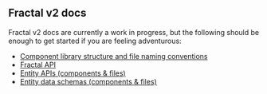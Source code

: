 ## Fractal v2 docs

Fractal v2 docs are currently a work in progress, but the following should be enough to get started if you are feeling adventurous:

* [Component library structure and file naming conventions](/docs/directory-structure.md)
* [Fractal API](/docs/fractal.md)
* [Entity APIs (components & files)](/docs/entity-apis.md)
* [Entity data schemas (components & files)](/docs/entity-schemas.md)
